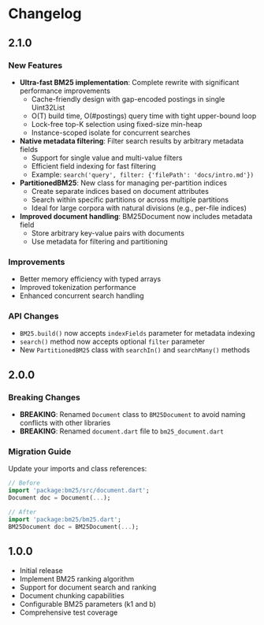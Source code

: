 # Changelog

## 2.1.0

### New Features
- **Ultra-fast BM25 implementation**: Complete rewrite with significant performance improvements
  - Cache-friendly design with gap-encoded postings in single Uint32List
  - O(T) build time, O(#postings) query time with tight upper-bound loop
  - Lock-free top-K selection using fixed-size min-heap
  - Instance-scoped isolate for concurrent searches
- **Native metadata filtering**: Filter search results by arbitrary metadata fields
  - Support for single value and multi-value filters
  - Efficient field indexing for fast filtering
  - Example: `search('query', filter: {'filePath': 'docs/intro.md'})`
- **PartitionedBM25**: New class for managing per-partition indices
  - Create separate indices based on document attributes
  - Search within specific partitions or across multiple partitions
  - Ideal for large corpora with natural divisions (e.g., per-file indices)
- **Improved document handling**: BM25Document now includes metadata field
  - Store arbitrary key-value pairs with documents
  - Use metadata for filtering and partitioning

### Improvements
- Better memory efficiency with typed arrays
- Improved tokenization performance
- Enhanced concurrent search handling

### API Changes
- `BM25.build()` now accepts `indexFields` parameter for metadata indexing
- `search()` method now accepts optional `filter` parameter
- New `PartitionedBM25` class with `searchIn()` and `searchMany()` methods

## 2.0.0

### Breaking Changes
- **BREAKING**: Renamed `Document` class to `BM25Document` to avoid naming conflicts with other libraries
- **BREAKING**: Renamed `document.dart` file to `bm25_document.dart`

### Migration Guide
Update your imports and class references:
```dart
// Before
import 'package:bm25/src/document.dart';
Document doc = Document(...);

// After
import 'package:bm25/bm25.dart';
BM25Document doc = BM25Document(...);
```

## 1.0.0

- Initial release
- Implement BM25 ranking algorithm
- Support for document search and ranking
- Document chunking capabilities
- Configurable BM25 parameters (k1 and b)
- Comprehensive test coverage